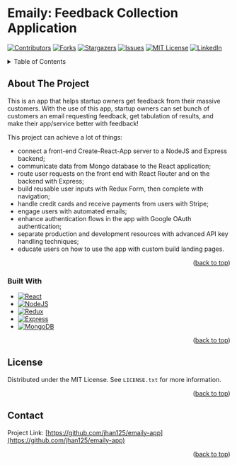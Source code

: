 # Emaily: Feedback Collection Application

<!-- PROJECT SHIELDS -->
<!--
***  https://www.markdownguide.org/basic-syntax/#reference-style-links
-->
[![Contributors][contributors-shield]][contributors-url]
[![Forks][forks-shield]][forks-url]
[![Stargazers][stars-shield]][stars-url]
[![Issues][issues-shield]][issues-url]
[![MIT License][license-shield]][license-url]
[![LinkedIn][linkedin-shield]][linkedin-url]

<!-- TABLE OF CONTENTS -->
<details>
  <summary>Table of Contents</summary>
  <ol>
    <li>
      <a href="#about-the-project">About The Project</a>
      <ul>
        <li><a href="#built-with">Built With</a></li>
      </ul>
    </li>
    <li><a href="#license">License</a></li>
    <li><a href="#contact">Contact</a></li>
  </ol>
</details>



<!-- ABOUT THE PROJECT -->
## About The Project

This is an app that helps startup owners get feedback from their massive customers.
With the use of this app, startup owners can set bunch of customers an email requesting feedback, 
get tabulation of results, and make their app/service better with feedback!


This project can achieve a lot of things:
- connect a front-end Create-React-App server to a NodeJS and Express backend;
- communicate data from Mongo database to the React application;
- route user requests on the front end with React Router and on the backend with Express;
- build reusable user inputs with Redux Form, then complete with navigation;
- handle credit cards and receive payments from users with Stripe;
- engage users with automated emails;
- enhance authentication flows in the app with Google OAuth authentication;
- separate production and development resources with advanced API key handling techniques;
- educate users on how to use the app with custom build landing pages.

<p align="right">(<a href="#readme-top">back to top</a>)</p>



### Built With

* [![React][React.js]][React-url]
* [![NodeJS][Node.js]][NodeJS-url]
* [![Redux][Redux.js]][Redux-url]
* [![Express][Express]][Express-url]
* [![MongoDB][MongoDB]][MongoDB-url]

<p align="right">(<a href="#readme-top">back to top</a>)</p>



<!-- LICENSE -->
## License

Distributed under the MIT License. See `LICENSE.txt` for more information.

<p align="right">(<a href="#readme-top">back to top</a>)</p>



<!-- CONTACT -->
## Contact

Project Link: [https://github.com/jhan125/emaily-app](https://github.com/jhan125/emaily-app)

<p align="right">(<a href="#readme-top">back to top</a>)</p>


<!-- MARKDOWN LINKS & IMAGES -->
<!-- https://www.markdownguide.org/basic-syntax/#reference-style-links -->
[contributors-shield]: https://img.shields.io/github/contributors/jhan125/emaily-app.svg?style=for-the-badge
[contributors-url]: https://github.com/github_username/repo_name/graphs/contributors
[forks-shield]: https://img.shields.io/github/forks/jhan125/emaily-app.svg?style=for-the-badge
[forks-url]: https://github.com/jhan125/emaily-app/network/members
[stars-shield]: https://img.shields.io/github/stars/jhan125/emaily-app.svg?style=for-the-badge
[stars-url]: https://github.com/jhan125/emaily-app/stargazers
[issues-shield]: https://img.shields.io/github/issues/jhan125/emaily-app.svg?style=for-the-badge
[issues-url]: https://github.com/jhan125/emaily-app/issues
[license-shield]: https://img.shields.io/github/license/jhan125/emaily-app.svg?style=for-the-badge
[license-url]: https://github.com/jhan125/emaily-app/blob/master/LICENSE.txt
[linkedin-shield]: https://img.shields.io/badge/-LinkedIn-black.svg?style=for-the-badge&logo=linkedin&colorB=555
[linkedin-url]: https://www.linkedin.com/in/jiali-creative/
[React.js]: https://img.shields.io/badge/React-20232A?style=for-the-badge&logo=react&logoColor=61DAFB
[React-url]: https://reactjs.org/
[Node.js]: https://img.shields.io/badge/node.js-6DA55F?style=for-the-badge&logo=node.js&logoColor=white
[NodeJS-url]: https://nodejs.org/
[Redux.js]: https://img.shields.io/badge/redux-%23593d88.svg?style=for-the-badge&logo=redux&logoColor=white
[Redux-url]: https://redux.js.org/
[Express]: https://img.shields.io/badge/express.js-%23404d59.svg?style=for-the-badge&logo=express&logoColor=%2361DAFB
[Express-url]: https://expressjs.com/
[MongoDB]: https://img.shields.io/badge/MongoDB-%234ea94b.svg?style=for-the-badge&logo=mongodb&logoColor=white
[MongoDB-url]: https://www.mongodb.com/
